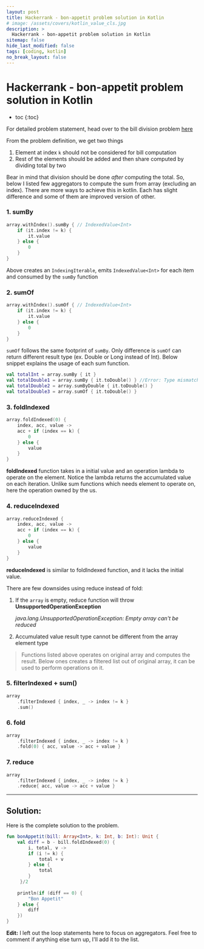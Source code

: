```yaml
---
layout: post
title: Hackerrank - bon-appetit problem solution in Kotlin
# image: /assets/covers/kotlin_value_cls.jpg
description: >
  Hackerrank - bon-appetit problem solution in Kotlin
sitemap: false
hide_last_modified: false
tags: [coding, kotlin]
no_break_layout: false
---
```

# Hackerrank - bon-appetit problem solution in Kotlin

* toc
{:toc}

For detailed problem statement, head over to the bill division problem [here](https://www.hackerrank.com/challenges/bon-appetit/problem)

From the problem definition, we get two things

1. Element at index `k` should not be considered for bill computation
2. Rest of the elements should be added and then share computed by dividing total by two

Bear in mind that division should be done *after* computing the total. So, below I listed few aggregators to compute the sum from array (excluding an index). There are more ways to achieve this in kotlin. Each has slight difference and some of them are improved version of other.


### 1. sumBy 


```kotlin
array.withIndex().sumBy { // IndexedValue<Int>
    if (it.index != k) {
        it.value
    } else {
        0
    }
}
```



Above creates an `IndexingIterable`, emits `IndexedValue<Int>` for each item and consumed by the `sumBy` function



### 2. sumOf

```kotlin
array.withIndex().sumOf { // IndexedValue<Int>
    if (it.index != k) {
        it.value
    } else {
        0
    }
}
```



`sumOf` follows the same footprint of `sumBy`. Only difference is `sumOf` can return different result type (ex. Double or Long instead of Int). Below snippet explains the usage of each sum function.

```kotlin
val totalInt = array.sumBy { it }
val totalDouble1 = array.sumBy { it.toDouble() } //Error: Type mismatch
val totalDouble2 = array.sumByDouble { it.toDouble() }
val totalDouble3 = array.sumOf { it.toDouble() }
```



### 3. foldIndexed

```kotlin
array.foldIndexed(0) {
    index, acc, value ->
    acc + if (index == k) {
        0
    } else {
        value
    }
}
```

**foldIndexed** function takes in a initial value and an operation lambda to operate on the element. Notice the lambda returns the accumulated value on each iteration. Unlike sum functions which needs element to operate on, here the operation owned by the us.



### 4. reduceIndexed

```kotlin
array.reduceIndexed {
    index, acc, value ->
    acc + if (index == k) {
        0
    } else {
        value
    }
}
```



**reduceIndexed** is similar to foldIndexed function, and it lacks the initial value. 



There are few downsides using reduce instead of fold:

1. If the `array` is empty, reduce function will throw **UnsupportedOperationException** 

   *java.lang.UnsupportedOperationException: Empty array can't be reduced*

2. Accumulated value result type cannot be different from the array element type



> Functions listed above operates on original array and computes the result. Below ones creates a filtered list out of original array, it can be used to perform operations on it.



### 5. filterIndexed + sum()

```kotlin
array
	.filterIndexed { index, _ -> index != k }
	.sum()
```



### 6. fold

```kotlin
array
    .filterIndexed { index, _ -> index != k }
    .fold(0) { acc, value -> acc + value }
```



### 7. reduce

```kotlin
array
    .filterIndexed { index, _ -> index != k }
    .reduce{ acc, value -> acc + value }
```

---

## Solution:

Here is the complete solution to the problem.

```kotlin
fun bonAppetit(bill: Array<Int>, k: Int, b: Int): Unit {
    val diff = b - bill.foldIndexed(0) { 
        i, total, v ->
        if (i != k) {
            total + v
        } else {
            total
        }
     }/2
    
    println(if (diff == 0) {
        "Bon Appetit"
    } else {
        diff
    })
}

```

**Edit:** I left out the loop statements here to focus on aggregators. Feel free to comment if anything else turn up, I'll add it to the list.

